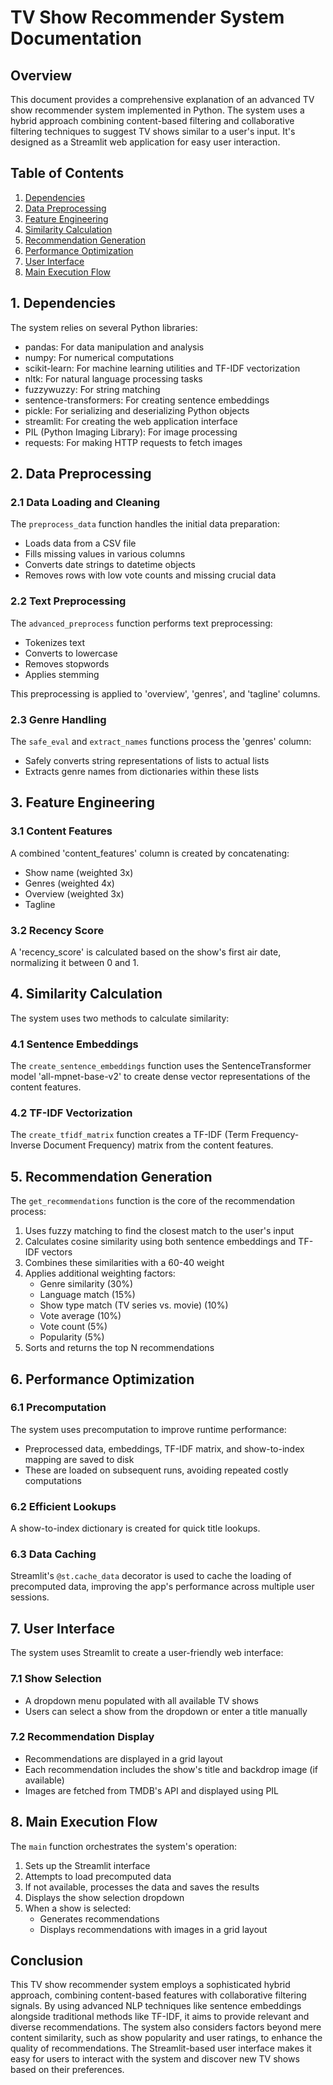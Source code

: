 # TV Show Recommender System Documentation

## Overview

This document provides a comprehensive explanation of an advanced TV show recommender system implemented in Python. The system uses a hybrid approach combining content-based filtering and collaborative filtering techniques to suggest TV shows similar to a user's input. It's designed as a Streamlit web application for easy user interaction.

## Table of Contents

1. [Dependencies](#1-dependencies)
2. [Data Preprocessing](#2-data-preprocessing)
3. [Feature Engineering](#3-feature-engineering)
4. [Similarity Calculation](#4-similarity-calculation)
5. [Recommendation Generation](#5-recommendation-generation)
6. [Performance Optimization](#6-performance-optimization)
7. [User Interface](#7-user-interface)
8. [Main Execution Flow](#8-main-execution-flow)

## 1. Dependencies

The system relies on several Python libraries:

- pandas: For data manipulation and analysis
- numpy: For numerical computations
- scikit-learn: For machine learning utilities and TF-IDF vectorization
- nltk: For natural language processing tasks
- fuzzywuzzy: For string matching
- sentence-transformers: For creating sentence embeddings
- pickle: For serializing and deserializing Python objects
- streamlit: For creating the web application interface
- PIL (Python Imaging Library): For image processing
- requests: For making HTTP requests to fetch images

## 2. Data Preprocessing

### 2.1 Data Loading and Cleaning

The `preprocess_data` function handles the initial data preparation:

- Loads data from a CSV file
- Fills missing values in various columns
- Converts date strings to datetime objects
- Removes rows with low vote counts and missing crucial data

### 2.2 Text Preprocessing

The `advanced_preprocess` function performs text preprocessing:

- Tokenizes text
- Converts to lowercase
- Removes stopwords
- Applies stemming

This preprocessing is applied to 'overview', 'genres', and 'tagline' columns.

### 2.3 Genre Handling

The `safe_eval` and `extract_names` functions process the 'genres' column:

- Safely converts string representations of lists to actual lists
- Extracts genre names from dictionaries within these lists

## 3. Feature Engineering

### 3.1 Content Features

A combined 'content_features' column is created by concatenating:

- Show name (weighted 3x)
- Genres (weighted 4x)
- Overview (weighted 3x)
- Tagline

### 3.2 Recency Score

A 'recency_score' is calculated based on the show's first air date, normalizing it between 0 and 1.

## 4. Similarity Calculation

The system uses two methods to calculate similarity:

### 4.1 Sentence Embeddings

The `create_sentence_embeddings` function uses the SentenceTransformer model 'all-mpnet-base-v2' to create dense vector representations of the content features.

### 4.2 TF-IDF Vectorization

The `create_tfidf_matrix` function creates a TF-IDF (Term Frequency-Inverse Document Frequency) matrix from the content features.

## 5. Recommendation Generation

The `get_recommendations` function is the core of the recommendation process:

1. Uses fuzzy matching to find the closest match to the user's input
2. Calculates cosine similarity using both sentence embeddings and TF-IDF vectors
3. Combines these similarities with a 60-40 weight
4. Applies additional weighting factors:
   - Genre similarity (30%)
   - Language match (15%)
   - Show type match (TV series vs. movie) (10%)
   - Vote average (10%)
   - Vote count (5%)
   - Popularity (5%)
5. Sorts and returns the top N recommendations

## 6. Performance Optimization

### 6.1 Precomputation

The system uses precomputation to improve runtime performance:

- Preprocessed data, embeddings, TF-IDF matrix, and show-to-index mapping are saved to disk
- These are loaded on subsequent runs, avoiding repeated costly computations

### 6.2 Efficient Lookups

A show-to-index dictionary is created for quick title lookups.

### 6.3 Data Caching

Streamlit's `@st.cache_data` decorator is used to cache the loading of precomputed data, improving the app's performance across multiple user sessions.

## 7. User Interface

The system uses Streamlit to create a user-friendly web interface:

### 7.1 Show Selection

- A dropdown menu populated with all available TV shows
- Users can select a show from the dropdown or enter a title manually

### 7.2 Recommendation Display

- Recommendations are displayed in a grid layout
- Each recommendation includes the show's title and backdrop image (if available)
- Images are fetched from TMDB's API and displayed using PIL

## 8. Main Execution Flow

The `main` function orchestrates the system's operation:

1. Sets up the Streamlit interface
2. Attempts to load precomputed data
3. If not available, processes the data and saves the results
4. Displays the show selection dropdown
5. When a show is selected:
   - Generates recommendations
   - Displays recommendations with images in a grid layout

## Conclusion

This TV show recommender system employs a sophisticated hybrid approach, combining content-based features with collaborative filtering signals. By using advanced NLP techniques like sentence embeddings alongside traditional methods like TF-IDF, it aims to provide relevant and diverse recommendations. The system also considers factors beyond mere content similarity, such as show popularity and user ratings, to enhance the quality of recommendations. The Streamlit-based user interface makes it easy for users to interact with the system and discover new TV shows based on their preferences.
